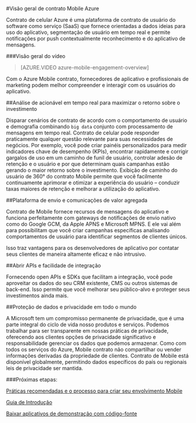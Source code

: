 <properties
    pageTitle="Visão geral do compromisso móvel | Microsoft Azure"
    description="Visão geral do Azure contrato móvel"
    services="mobile-engagement"
    documentationCenter="mobile"
    authors="piyushjo"
    manager="erikre"
    editor="" />

<tags
    ms.service="mobile-engagement"
    ms.workload="mobile"
    ms.tgt_pltfrm="mobile-multiple"
    ms.devlang="na"
    ms.topic="hero-article" 
    ms.date="01/04/2016"
    ms.author="piyushjo;matt-gibbs" />

#<a name="azure-mobile-engagement-overview"></a>Visão geral de contrato Mobile Azure

Contrato de celular Azure é uma plataforma de contrato de usuário do software como serviço (SaaS) que fornece orientadas a dados ideias para uso do aplicativo, segmentação de usuário em tempo real e permite notificações por push contextualmente reconhecimento e do aplicativo de mensagens.

###<a name="overview-video"></a>Visão geral do vídeo
> [AZURE.VIDEO azure-mobile-engagement-overview]

Com o Azure Mobile contrato, fornecedores de aplicativo e profissionais de marketing podem melhor compreender e interagir com os usuários do aplicativo.

##<a name="real-time-actionable-analytics-to-maximize-return-on-investment"></a>Análise de acionável em tempo real para maximizar o retorno sobre o investimento

Disparar cenários de contrato de acordo com o comportamento de usuário e demografia combinando `big data` conjunto com processamento de mensagens em tempo real. Contrato de celular pode responder praticamente qualquer questão relevante para suas necessidades de negócios. Por exemplo, você pode criar painéis personalizados para medir indicadores chave de desempenho (KPIs), encontrar rapidamente e corrigir gargalos de uso em um caminho de funil de usuário, controlar adesão de retenção e o usuário e por que determinam quais campanhas estão gerando o maior retorno sobre o investimento. Exibição de caminho do usuário de 360° do contrato Mobile permite que você facilmente continuamente aprimorar e otimizar a experiência do usuário – conduzir taxas maiores de retenção e melhorar a utilização do aplicativo.

##<a name="value-added-push-and-communications-platform"></a>Plataforma de envio e comunicações de valor agregada

Contrato de Mobile fornece recursos de mensagens do aplicativo e funciona perfeitamente com gateways de notificações de envio nativo como do Google GCM, da Apple APNS e Microsoft MPNS. E ele vai além para possibilitam que você criar campanhas específicas analisando comportamentos de usuário para identificar segmentos de clientes únicos.

Isso traz vantagens para os desenvolvedores de aplicativo por contatar seus clientes de maneira altamente eficaz e não intrusivo.

##<a name="open-apis-and-ease-of-integration"></a>Abrir APIs e facilidade de integração

Fornecendo open APIs e SDKs que facilitam a integração, você pode aproveitar os dados do seu CRM existente, CMS ou outros sistemas de back-end. Isso permite que você melhorar seu público-alvo e proteger seus investimentos ainda mais.

##<a name="data-protection--privacy-across-the-globe"></a>Proteção de dados e privacidade em todo o mundo

A Microsoft tem um compromisso permanente de privacidade, que é uma parte integral do ciclo de vida nosso produtos e serviços. Podemos trabalhar para ser transparente em nossas práticas de privacidade, oferecendo aos clientes opções de privacidade significativo e responsabilidade gerenciar os dados que podemos armazenar. Como com todos os serviços do Azure, Mobile contrato não compartilhar ou vender informações derivadas da propriedade de clientes. Contrato de Mobile está disponível globalmente, permitindo dados específicos do país ou regionais leis de privacidade ser mantida.

###<a name="next-steps"></a>Próximas etapas:

[Práticas recomendadas e o processo para criar seu envolvimento Mobile](mobile-engagement-getting-started-best-practices.md)

[Guia de Introdução](/documentation/services/mobile-engagement/)

[Baixar aplicativos de demonstração com código-fonte](https://aka.ms/azmedemoapps)
